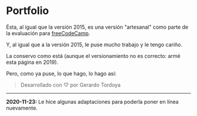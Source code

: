 # Portfolio

Ésta, al igual que la versión 2015, es una versión "artesanal" como parte de la
evaluación para [freeCodeCamp](https://www.freecodecamp.org/).

Y, al igual que a la versión 2015, le puse mucho trabajo y le tengo cariño.

La conservo como está (aunque el versionamiento no es correcto: armé esta página
en 2019).

Pero, como ya puse, lo que hago, lo hago así:

> Desarrollado con ♡ por Gerardo Tordoya

---

**2020-11-23:** Le hice algunas adaptaciones para poderla poner en línea
nuevamente.

